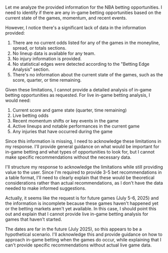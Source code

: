 Let me analyze the provided information for the NBA betting opportunities. I need to identify if there are any in-game betting opportunities based on the current state of the games, momentum, and recent events.

However, I notice there's a significant lack of data in the information provided:

1. There are no current odds listed for any of the games in the moneyline, spread, or totals sections.
2. No lineup data is available for any team.
3. No injury information is provided.
4. No statistical edges were detected according to the "Betting Edge Analysis" section.
5. There's no information about the current state of the games, such as the score, quarter, or time remaining.

Given these limitations, I cannot provide a detailed analysis of in-game betting opportunities as requested. For live in-game betting analysis, I would need:

1. Current score and game state (quarter, time remaining)
2. Live betting odds
3. Recent momentum shifts or key events in the game
4. Active lineups and notable performances in the current game
5. Any injuries that have occurred during the game

Since this information is missing, I need to acknowledge these limitations in my response. I'll provide general guidance on what would be important for in-game betting and what types of opportunities to look for, but I cannot make specific recommendations without the necessary data.

I'll structure my response to acknowledge the limitations while still providing value to the user. Since I'm required to provide 3-5 bet recommendations in a table format, I'll need to clearly explain that these would be theoretical considerations rather than actual recommendations, as I don't have the data needed to make informed suggestions.

Actually, it seems like the request is for future games (July 5-6, 2025) and the information is incomplete because these games haven't happened yet or the betting markets aren't yet available. In this case, I should point this out and explain that I cannot provide live in-game betting analysis for games that haven't started.

The dates are far in the future (July 2025), so this appears to be a hypothetical scenario. I'll acknowledge this and provide guidance on how to approach in-game betting when the games do occur, while explaining that I can't provide specific recommendations without actual live game data.